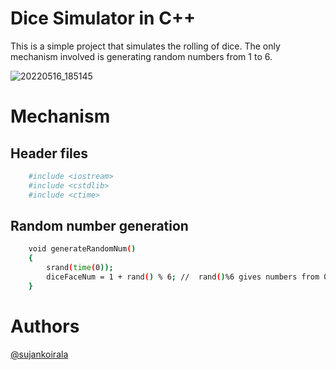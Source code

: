 
# Dice Simulator in C++

This is a simple project that simulates the rolling of dice. The only mechanism involved is generating random numbers from 1 to 6.

![20220516_185145](https://user-images.githubusercontent.com/84112374/168600349-e76968ac-e11a-4b15-8826-f097349b2ff0.gif)





# Mechanism

## Header files



```bash
    #include <iostream>
    #include <cstdlib>
    #include <ctime>
```

## Random number generation


```bash
    void generateRandomNum()
    {
        srand(time(0));
        diceFaceNum = 1 + rand() % 6; //  rand()%6 gives numbers from 0 to 5 that is why 1 is added
    }
```
# Authors

 [@sujankoirala](https://github.com/Sujan-Koirala021)
